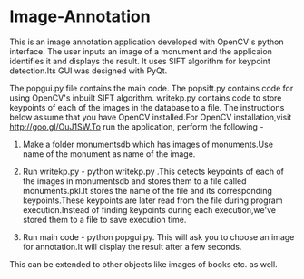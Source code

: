 # Image-Annotation
This is an image annotation application developed with OpenCV's python interface. The user inputs an image of a monument and the applicaion identifies it and displays the result. It uses SIFT algorithm for keypoint detection.Its GUI was designed with PyQt.
 
The popgui.py file contains the main code.
The popsift.py contains code for using OpenCV's inbuilt SIFT algorithm.
writekp.py contains code to store keypoints of each of the images in the database to a file.
The instructions below assume that you have OpenCV installed.For OpenCV installation,visit http://goo.gl/OuJ1SW.To run the application, perform the following -

1. Make a folder monumentsdb which has images of monuments.Use name of the monument as name of the image.

2. Run writekp.py - python writekp.py .This detects keypoints of each of the images in monumentsdb and stores them to a file called monuments.pkl.It stores the name of the file and its corresponding keypoints.These keypoints are later read from the file during program execution.Instead of finding keypoints during each execution,we've stored them to a file to save execution time.

3. Run main code - python popgui.py. This will ask you to choose an image for annotation.It will display the result after a few seconds.

This can be extended to other objects like images of books etc. as well.



